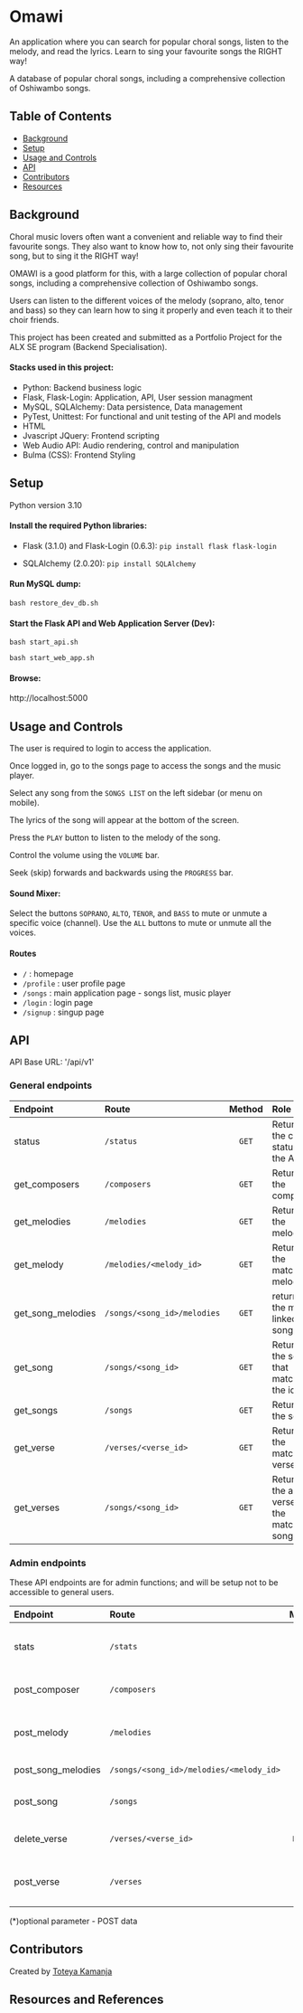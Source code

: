 # Omawi

An application where you can search for popular choral songs, listen to the melody, and read the lyrics. Learn to sing your favourite songs the RIGHT way!

A database of popular choral songs, including a comprehensive collection of Oshiwambo songs.

## Table of Contents

- [Background](#background)
- [Setup](#setup)
- [Usage and Controls](#usage-and-controls)
- [API](#api)
- [Contributors](#contributors)
- [Resources](#resources-and-references)

## Background

Choral music lovers often want a convenient and reliable way to find their favourite songs. They also want to know how to, not only sing their favourite song, but to sing it the RIGHT way!

OMAWI is a good platform for this, with a large collection of popular choral songs, including a comprehensive collection of Oshiwambo songs.

Users can listen to the different voices of the melody (soprano, alto, tenor and bass) so they can learn how to sing it properly and even teach it to their choir friends.

This project has been created and submitted as a Portfolio Project for the ALX SE program (Backend Specialisation).

#### Stacks used in this project:
- Python: Backend business logic
- Flask, Flask-Login: Application, API, User session managment
- MySQL, SQLAlchemy: Data persistence, Data management
- PyTest, Unittest: For functional and unit testing of the API and models
- HTML
- Jvascript JQuery: Frontend scripting
- Web Audio API: Audio rendering, control and manipulation
- Bulma (CSS): Frontend Styling

## Setup
Python version 3.10

#### Install the required Python libraries:
- Flask (3.1.0) and Flask-Login (0.6.3):
`pip install flask flask-login`

- SQLAlchemy (2.0.20):
`pip install SQLAlchemy`

#### Run MySQL dump:
`bash restore_dev_db.sh`

#### Start the Flask API and Web Application Server (Dev):
`bash start_api.sh`

`bash start_web_app.sh`

#### Browse:
http://localhost:5000

## Usage and Controls

The user is required to login to access the application.

Once logged in, go to the songs page to access the songs and the music player.

Select any song from the `SONGS LIST` on the left sidebar (or menu on mobile).

The lyrics of the song will appear at the bottom of the screen.

Press the `PLAY` button to listen to the melody of the song.

Control the volume using the `VOLUME` bar.

Seek (skip) forwards and backwards using the `PROGRESS` bar.

#### Sound Mixer:
Select the buttons `SOPRANO`, `ALTO`, `TENOR`, and `BASS` to mute or unmute a specific voice (channel). Use the `ALL` buttons to mute or unmute all the voices.

#### Routes

* `/` : homepage
* `/profile` : user profile page
* `/songs` : main application page - songs list, music player
* `/login` : login page
* `/signup` : singup page

## API

API Base URL: '/api/v1'

### General endpoints

| Endpoint | Route               | Method | Role                                 |
|:---------|:--------------------|:------:|:-------------------------------------|
| status   | `/status`          | `GET`  | Returns the current status of the API |
| get_composers |  `/composers`  | `GET`  | Returns all the composers            |
| get_melodies | `/melodies`     | `GET`  | Returns all the melodies             |
| get_melody | `/melodies/<melody_id>` | `GET` | Returns the matching melody     |
| get_song_melodies | `/songs/<song_id>/melodies` | `GET` | returns all the melody linked to a song |
| get_song |  `/songs/<song_id>` | `GET`  | Returns the song that matches the id |
| get_songs | `/songs`           | `GET`  | Returns all the songs                |
| get_verse | `/verses/<verse_id>` | `GET` | Returns the matching verse          |
| get_verses | `/songs/<song_id>` | `GET` | Returns the all the verses of the matching song |

### Admin endpoints
These API endpoints are for admin functions; and will be setup not to be accessible to general users.

| Endpoint   | Route               | Method | Role                               |
|:-----------|:--------------------|:------:|:-----------------------------------|
| stats      | `/stats`     | `GET` | Returns a summary of all objects in the DB |
| post_composer | `/composers`     | `POST` | Creates a new composer (name)      |
| post_melody | `/melodies` | `POST` | Creates a new melody (filepath, *composer_id) |
| post_song_melodies | `/songs/<song_id>/melodies/<melody_id>` | `POST` | Adds a melody to a song |
| post_song  | `/songs`            | `POST` | Creates a new song (title, *number) |
| delete_verse | `/verses/<verse_id>` | `DELETE` | Deletes the matching verse    |
| post_verse | `/verses`        | `POST` | Creates a new verse (song_id, lyrics) |

(*)optional parameter - POST data

## Contributors

Created by [Toteya Kamanja](https://github.com/Toteya)

## Resources and References
